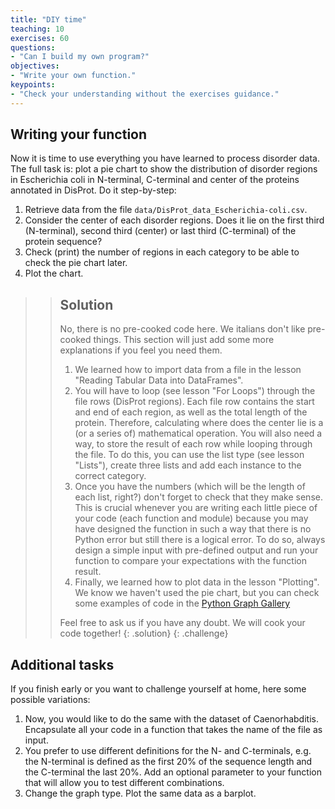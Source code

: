 ```yaml
---
title: "DIY time"
teaching: 10
exercises: 60
questions:
- "Can I build my own program?"
objectives:
- "Write your own function."
keypoints:
- "Check your understanding without the exercises guidance."
---
```


## Writing your function
Now it is time to use everything you have learned to process disorder data. 
The full task is: plot a pie chart to show the distribution of disorder regions
in Escherichia coli in N-terminal, C-terminal and center of the proteins annotated
in DisProt. 
Do it step-by-step:
1. Retrieve data from the file `data/DisProt_data_Escherichia-coli.csv`.
2. Consider the center of each disorder regions. Does it lie on the first third 
(N-terminal), second third (center) or last third (C-terminal) of the protein 
sequence?
3. Check (print) the number of regions in each category to be able to check the 
pie chart later.
4. Plot the chart. 

> > ## Solution
> > No, there is no pre-cooked code here. We italians don't like pre-cooked things.
> > This section will just add some more explanations if you feel you need them.
> > 1. We learned how to import data from a file in the lesson "Reading Tabular Data into DataFrames".
> > 2. You will have to loop (see lesson "For Loops") through the file rows (DisProt regions).
> > Each file row contains the start and end of each region, as well as the total length of the protein.
> > Therefore, calculating where does the center lie is a (or a series of) mathematical operation. 
> > You will also need a way, to store the result of each row while looping through the file. 
> > To do this, you can use the list type (see lesson "Lists"), create three lists and add each instance
> > to the correct category.
> > 3. Once you have the numbers (which will be the length of each list, right?) don't forget to check that
> > they make sense. This is crucial whenever you are writing each little piece of your code (each function
> > and module) because you may have designed the function in such a way that there is no Python error but still
> > there is a logical error. To do so, always design a simple input with pre-defined output and run your 
> > function to compare your expectations with the function result. 
> > 4. Finally, we learned how to plot data in the lesson "Plotting". We know we haven't used the pie chart, 
> > but you can check some examples of code in the [Python Graph Gallery](https://python-graph-gallery.com/matplotlib/)
> > 
> > Feel free to ask us if you have any doubt. We will cook your code together!
> {: .solution}
{: .challenge}

## Additional tasks
If you finish early or you want to challenge yourself at home, here some possible 
variations:
1. Now, you would like to do the same with the dataset of Caenorhabditis. Encapsulate
all your code in a function that takes the name of the file as input.
2. You prefer to use different definitions for the N- and C-terminals, e.g. the 
N-terminal is defined as the first 20% of the sequence length and the C-terminal the 
last 20%. Add an optional parameter to your function that will allow you to test
different combinations.
3. Change the graph type. Plot the same data as a barplot.

